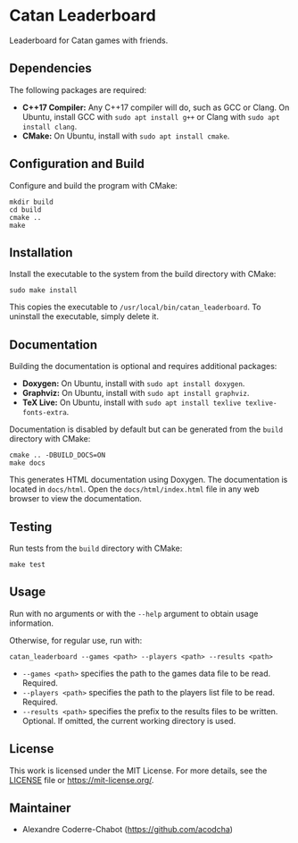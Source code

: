 # Catan Leaderboard
Leaderboard for Catan games with friends.

## Dependencies
The following packages are required:
- **C++17 Compiler:** Any C++17 compiler will do, such as GCC or Clang. On Ubuntu, install GCC with `sudo apt install g++` or Clang with `sudo apt install clang`.
- **CMake:** On Ubuntu, install with `sudo apt install cmake`.

## Configuration and Build
Configure and build the program with CMake:

```
mkdir build
cd build
cmake ..
make
```

## Installation
Install the executable to the system from the build directory with CMake:

```
sudo make install
```

This copies the executable to `/usr/local/bin/catan_leaderboard`. To uninstall the executable, simply delete it.

## Documentation
Building the documentation is optional and requires additional packages:
- **Doxygen:** On Ubuntu, install with `sudo apt install doxygen`.
- **Graphviz:** On Ubuntu, install with `sudo apt install graphviz`.
- **TeX Live:** On Ubuntu, install with `sudo apt install texlive texlive-fonts-extra`.

Documentation is disabled by default but can be generated from the `build` directory with CMake:

```
cmake .. -DBUILD_DOCS=ON
make docs
```

This generates HTML documentation using Doxygen. The documentation is located in `docs/html`. Open the `docs/html/index.html` file in any web browser to view the documentation.

## Testing
Run tests from the `build` directory with CMake:

```
make test
```

## Usage
Run with no arguments or with the `--help` argument to obtain usage information.

Otherwise, for regular use, run with:

```
catan_leaderboard --games <path> --players <path> --results <path>
```

- `--games <path>` specifies the path to the games data file to be read. Required.
- `--players <path>` specifies the path to the players list file to be read. Required.
- `--results <path>` specifies the prefix to the results files to be written. Optional. If omitted, the current working directory is used.

## License
This work is licensed under the MIT License. For more details, see the [LICENSE](LICENSE) file or <https://mit-license.org/>.

## Maintainer
- Alexandre Coderre-Chabot (<https://github.com/acodcha>)
